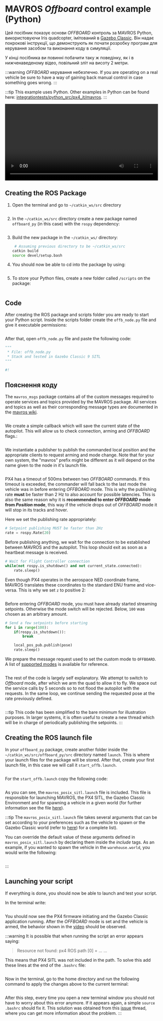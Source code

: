 # MAVROS _Offboard_ control example (Python)

Цей посібник показує основи _OFFBOARD_ контроль за MAVROS Python, використовуючи Iris quadcopter, імітований в [Gazebo Classic](../sim_gazebo_classic/README.md). Він надає покрокові інструкції, що демонструють як почати розробку програм для керування засобом та виконання коду в симуляції.

У кінці посібника ви повинні побачити таку ж поведінку, як і в нижченаведеному відео, повільний зліт на висоту 2 метри.

:::warning
_OFFBOARD_ керування небезпечно. If you are operating on a real vehicle be sure to have a way of gaining back manual control in case something goes wrong.
:::

:::tip
This example uses Python. Other examples in Python can be found here: [integrationtests/python_src/px4_it/mavros](https://github.com/PX4/PX4-Autopilot/tree/main/integrationtests/python_src/px4_it/mavros).
:::

<a id="offb_video"></a>

<video width="100%" autoplay="true" controls="true">
 <source src="../../assets/simulation/gazebo_classic/gazebo_offboard.webm" type="video/webm">
</video>

## Creating the ROS Package

1. Open the terminal and go to `~/catkin_ws/src` directory

   ```sh
   
   
   ```

2. In the `~/catkin_ws/src` directory create a new package named `offboard_py` (in this case) with the `rospy` dependency:

   ```sh
   
   ```

3. Build the new package in the `~/catkin_ws/` directory:

   ```sh
    # Assuming previous directory to be ~/catkin_ws/src
   catkin build
   source devel/setup.bash
   ```

4. You should now be able to cd into the package by using:

   ```sh
   
   ```

5. To store your Python files, create a new folder called `/scripts` on the package:

   ```sh
   
   ```

## Code

After creating the ROS package and scripts folder you are ready to start your Python script. Inside the scripts folder create the `offb_node.py` file and give it executable permissions:

```sh

```

After that, open `offb_node.py` file and paste the following code:

```py
"""
 * File: offb_node.py
 * Stack and tested in Gazebo Classic 9 SITL
"""

#! 

```

## Пояснення коду

The `mavros_msgs` package contains all of the custom messages required to operate services and topics provided by the MAVROS package. All services and topics as well as their corresponding message types are documented in the [mavros wiki](http://wiki.ros.org/mavros).

```py

```

We create a simple callback which will save the current state of the autopilot. This will allow us to check connection, arming and _OFFBOARD_ flags.:

```py

```

We instantiate a publisher to publish the commanded local position and the appropriate clients to request arming and mode change. Note that for your own system, the "mavros" prefix might be different as it will depend on the name given to the node in it's launch file.

```py

```

PX4 has a timeout of 500ms between two _OFFBOARD_ commands. If this timeout is exceeded, the commander will fall back to the last mode the vehicle was in before entering _OFFBOARD_ mode. This is why the publishing rate **must** be faster than 2 Hz to also account for possible latencies. This is also the same reason why it is **recommended to enter _OFFBOARD_ mode from _Position_ mode**, this way if the vehicle drops out of _OFFBOARD_ mode it will stop in its tracks and hover.

Here we set the publishing rate appropriately:

```py
# Setpoint publishing MUST be faster than 2Hz
rate = rospy.Rate(20)
```

Before publishing anything, we wait for the connection to be established between MAVROS and the autopilot. This loop should exit as soon as a heartbeat message is received.

```py
# Wait for Flight Controller connection
while(not rospy.is_shutdown() and not current_state.connected):
    rate.sleep()
```

Even though PX4 operates in the aerospace NED coordinate frame, MAVROS translates these coordinates to the standard ENU frame and vice-versa. This is why we set `z` to positive 2:

```py

```

Before entering _OFFBOARD_ mode, you must have already started streaming setpoints. Otherwise the mode switch will be rejected. Below, `100` was chosen as an arbitrary amount.

```py
# Send a few setpoints before starting
for i in range(100):
    if(rospy.is_shutdown()):
        break

    local_pos_pub.publish(pose)
    rate.sleep()
```

We prepare the message request used to set the custom mode to `OFFBOARD`. A list of [supported modes](http://wiki.ros.org/mavros/CustomModes#PX4_native_flight_stack) is available for reference.

```py

```

The rest of the code is largely self explanatory. We attempt to switch to _Offboard_ mode, after which we arm the quad to allow it to fly. We space out the service calls by 5 seconds so to not flood the autopilot with the requests. In the same loop, we continue sending the requested pose at the rate previously defined.

```py

```

:::tip
This code has been simplified to the bare minimum for illustration purposes.
In larger systems, it is often useful to create a new thread which will be in charge of periodically publishing the setpoints.
:::

## Creating the ROS launch file

In your `offboard_py` package, create another folder inside the `~/catkin_ws/src/offboard_py/src` directory named `launch`. This is where your launch files for the package will be stored. After that, create your first launch file, in this case we will call it `start_offb.launch`.

```sh

```

For the `start_offb.launch` copy the following code:

```xml

```

As you can see, the `mavros_posix_sitl.launch` file is included. This file is responsible for launching MAVROS, the PX4 SITL, the Gazebo Classic Environment and for spawning a vehicle in a given world (for further information see the file [here](https://github.com/PX4/PX4-Autopilot/blob/main/launch/mavros_posix_sitl.launch)).

:::tip
The `mavros_posix_sitl.launch` file takes several arguments that can be set according to your preferences such as the vehicle to spawn or the Gazebo Classic world (refer to [here](https://github.com/PX4/PX4-Autopilot/blob/main/launch/mavros_posix_sitl.launch)) for a complete list).

You can override the default value of these arguments defined in `mavros_posix_sitl.launch` by declaring them inside the _include_ tags. As an example, if you wanted to spawn the vehicle in the `warehouse.world`, you would write the following:

```xml

```

:::

## Launching your script

If everything is done, you should now be able to launch and test your script.

In the terminal write:

```sh

```

You should now see the PX4 firmware initiating and the Gazebo Classic application running. After the _OFFBOARD_ mode is set and the vehicle is armed, the behavior shown in the [video](#offb_video) should be observed.

:::warning
It is possible that when running the script an error appears saying:

> Resource not found: px4 ROS path [0] = ... ...

This means that PX4 SITL was not included in the path. To solve this add these lines at the end of the `.bashrc` file:

```sh

```

Now in the terminal, go to the home directory and run the following command to apply the changes above to the current terminal:

```sh

```

After this step, every time you open a new terminal window you should not have to worry about this error anymore. If it appears again, a simple `source .bashrc` should fix it. This solution was obtained from this [issue](https://github.com/mzahana/px4_fast_planner/issues/4) thread, where you can get more information about the problem.
:::
